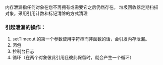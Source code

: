 内存泄漏指任何对象在您不再拥有或需要它之后仍然存在。
垃圾回收器定期扫描对象，采用引用计数和标记清除的方式清理

### 引起泄漏的操作：

1. setTimeout 的第一个参数使用字符串而非函数的话，会引发内存泄漏。
2. 闭包
3. 控制台日志
4. 循环（在两个对象彼此引用且彼此保留时，就会产生一个循环）